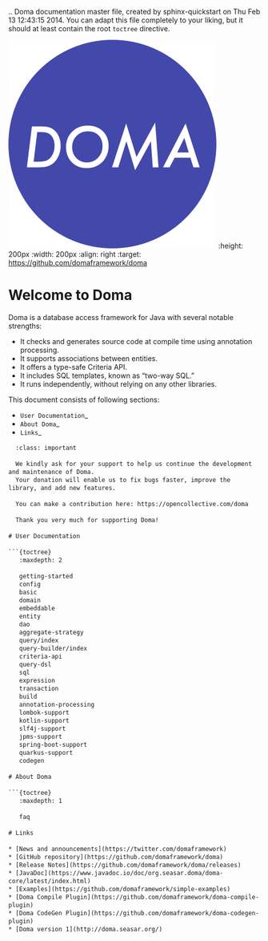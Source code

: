 .. Doma documentation master file, created by
   sphinx-quickstart on Thu Feb 13 12:43:15 2014.
   You can adapt this file completely to your liking, but it should at least
   contain the root `toctree` directive.

![Image](images/doma.png)
   :height: 200px
   :width: 200px
   :align: right
   :target: https://github.com/domaframework/doma

# Welcome to Doma

Doma is a database access framework for Java with several notable strengths:

* It checks and generates source code at compile time using annotation processing.
* It supports associations between entities.
* It offers a type-safe Criteria API.
* It includes SQL templates, known as “two-way SQL.”
* It runs independently, without relying on any other libraries.

This document consists of following sections:

* `User Documentation`_
* `About Doma`_
* `Links`_

```{admonition} Support Doma Development
  :class: important

  We kindly ask for your support to help us continue the development and maintenance of Doma.
  Your donation will enable us to fix bugs faster, improve the library, and add new features.

  You can make a contribution here: https://opencollective.com/doma

  Thank you very much for supporting Doma!

# User Documentation

```{toctree}
   :maxdepth: 2

   getting-started
   config
   basic
   domain
   embeddable
   entity
   dao
   aggregate-strategy
   query/index
   query-builder/index
   criteria-api
   query-dsl
   sql
   expression
   transaction
   build
   annotation-processing
   lombok-support
   kotlin-support
   slf4j-support
   jpms-support
   spring-boot-support
   quarkus-support
   codegen

# About Doma

```{toctree}
   :maxdepth: 1

   faq

# Links

* [News and announcements](https://twitter.com/domaframework)
* [GitHub repository](https://github.com/domaframework/doma)
* [Release Notes](https://github.com/domaframework/doma/releases)
* [JavaDoc](https://www.javadoc.io/doc/org.seasar.doma/doma-core/latest/index.html)
* [Examples](https://github.com/domaframework/simple-examples)
* [Doma Compile Plugin](https://github.com/domaframework/doma-compile-plugin)
* [Doma CodeGen Plugin](https://github.com/domaframework/doma-codegen-plugin)
* [Doma version 1](http://doma.seasar.org/)
